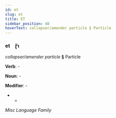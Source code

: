 ```yaml
---
id: et
slug: et
title: ET
sidebar_position: 48
hoverText: collapser/amender particle § Particle
---
```


### et&emsp;<span kind="abugida">ɽ̆ɿ</span>

*collapser/amender particle* **§** Particle

**Verb**: -

**Noun**: -

**Modifier**: -

- -

*Misc Language Family*